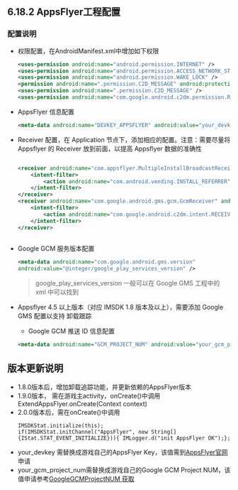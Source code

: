 ## 6.18.2 AppsFlyer工程配置

### 配置说明

* 权限配置，在AndroidManifest.xml中增加如下权限

    ```xml
	<uses-permission android:name="android.permission.INTERNET" />
	<uses-permission android:name="android.permission.ACCESS_NETWORK_STATE" />	
	<uses-permission android:name="android.permission.WAKE_LOCK" />
	<permission android:name=".permission.C2D_MESSAGE" android:protectionLevel="signature" />
	<uses-permission android:name=".permission.C2D_MESSAGE" />
	<uses-permission android:name="com.google.android.c2dm.permission.RECEIVE" />
    ```	
 
* AppsFlyer 信息配置

    ```xml
	<meta-data android:name="DEVKEY_APPSFLYER" android:value="your_devkey" />
    ```
 
* Receiver 配置，在 Application 节点下，添加相应的配置。注意：需要尽量将 Appsflyer 的 Receiver 放到前面，以提高 Appsflyer 数据的准确性
 
   ``` xml 

   <receiver android:name="com.appsflyer.MultipleInstallBroadcastReceiver" android:exported="true">
       <intent-filter>
           <action android:name="com.android.vending.INSTALL_REFERRER"/>
       </intent-filter>
   </receiver>
   <receiver android:name="com.google.android.gms.gcm.GcmReceiver" android:exported="true">
       <intent-filter>
           <action android:name="com.google.android.c2dm.intent.RECEIVE"/>
       </intent-filter>
   </receiver>	
	
 	```
* Google GCM 服务版本配置
 
    ```xml
    <meta-data android:name="com.google.android.gms.version"
    android:value="@integer/google_play_services_version" />
    ```
    > google_play_services_version 一般可以在 Google GMS 工程中的 xml 中可以找到

* Appsflyer 4.5 以上版本（对应 IMSDK 1.8 版本及以上），需要添加 Google GMS 配置以支持 卸载跟踪
     
     * Google GCM 推送 ID 信息配置
     	
	```xml
 	<meta-data android:name="GCM_PROJECT_NUM" android:value="your_gcm_project_num"/>
 	```
 
## 版本更新说明
 
* 1.8.0版本后，增加卸载追踪功能，并更新依赖的AppsFlyer版本
* 1.9.0版本， 需在游戏主activity，onCreate()中调用ExtendAppsFlyer.onCreate(Context context)
* 2.0.0版本后，需在onCreate()中调用
    ```code
    IMSDKStat.initialize(this);    
    if(IMSDKStat.initChannel("AppsFlyer", new String[]    {IStat.STAT_EVENT_INITIALIZE})){ IMLogger.d("init AppsFlyer OK");};
    ```
* your_devkey 需替换成游戏自己的AppsFlyer Key，该值需到[AppsFlyer官网](https://www.appsflyer.com/)申请
* your_gcm_project_num需替换成游戏自己的Google GCM Project NUM，该值申请参考[GoogleGCMProjectNUM 获取](https://support.appsflyer.com/hc/en-us/articles/208004986)

 
 
